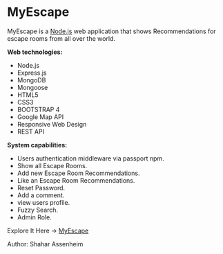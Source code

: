 # MyEscape
MyEscape is a [Node.js](https://nodejs.org/) web application that shows Recommendations for escape rooms from all over the world.

**Web technologies:**
* Node.js
* Express.js
* MongoDB
* Mongoose
* HTML5
* CSS3
* BOOTSTRAP 4
* Google Map API
* Responsive Web Design
* REST API

**System capabilities:**
* Users authentication middleware via passport npm.
* Show all Escape Rooms.
* Add new Escape Room Recommendations.
* Like an Escape Room Recommendations.
* Reset Password.
* Add a comment.
* view users profile.
* Fuzzy Search.
* Admin Role.

Explore It Here -> [MyEscape](https://my-escape.herokuapp.com/)


Author:
Shahar Assenheim
